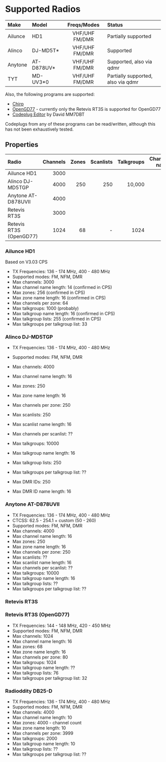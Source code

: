 # Supported Radios

| Make | Model | Freqs/Modes | Status |
|:-----|:------|:-----------:|:-------|
| Ailunce | HD1 | VHF/UHF FM/DMR | Partially supported |
| Alinco | DJ-MD5T* | VHF/UHF FM/DMR | Supported |
| Anytone | AT-D878UV* | VHF/UHF FM/DMR | Supported, also via qdmr |
| TYT | MD-UV3*0 | VHF/UHF FM/DMR | Partially supported, also via qdmr |


Also, the following programs are supported:

* [Chirp](https://chirpmyradio.com/projects/chirp/wiki/Home)
* [OpenGD77](https://www.opengd77.com/) - currently only the Retevis RT3S is supported for OpenGD77
* [Codeplug Editor](https://www.cpeditor.co.uk/) by David MM7DBT

Codeplugs from any of these programs can be read/written, although this has not been exhaustively tested.

## Properties

| Radio | Channels | Zones | Scanlists | Talkgroups | Channel name | Channels/zone | Channels/scanlist | Talkgroup lists | Talkgroups/talkgroup lists | Zone name |
|:------|---------:|------:|----------:|-----------:|-------------:|--------------:|------------------:|----------------:| --------------------------:|----------:|
| Ailunce HD1 | 3000 |
| Alinco DJ-MD5TGP | 4000 | 250 | 250 | 10,000 | 16 | 250 | 250 |
| Anytone AT-D878UVII | 4000 |
| Retevis RT3S | 3000 |
| Retevis RT3S (OpenGD77) | 1024 | 68 | - | 1024 | 16 | 80 | - | 76 | 32 | 16 |

### Ailunce HD1

Based on V3.03 CPS

* TX Frequencies: 136 - 174 MHz, 400 - 480 MHz
* Supported modes: FM, NFM, DMR
* Max channels: 3000
* Max channel name length: 14 (confirmed in CPS)
* Max zones: 256 (confirmed in CPS)
* Max zone name length: 16 (confirmed in CPS)
* Max channels per zone: 64
* Max talkgroups: 1000 (probably)
* Max talkgroup name length: 16 (confirmed in CPS)
* Max talkgroup lists: 255 (confirmed in CPS)
* Max talkgroups per talkgroup list: 33

### Alinco DJ-MD5TGP

* TX Frequencies: 136 - 174 MHz, 400 - 480 MHz
* Supported modes: FM, NFM, DMR
* Max channels: 4000
* Max channel name length: 16
* Max zones: 250
* Max zone name length: 16
* Max channels per zone: 250
* Max scanlists: 250
* Max scanlist name length: 16
* Max channels per scanlist: ??
* Max talkgroups: 10000
* Max talkgroup name length: 16
* Max talkgroup lists: 250
* Max talkgroups per talkgroup list: ??

* Max DMR IDs: 250
* Max DMR ID name length: 16

### Anytone AT-D878UVII

* TX Frequencies: 136 - 174 MHz, 400 - 480 MHz
* CTCSS: 62.5 - 254.1 + custom (50 - 260)
* Supported modes: FM, NFM, DMR
* Max channels: 4000
* Max channel name length: 16
* Max zones: 250
* Max zone name length: 16
* Max channels per zone: 250
* Max scanlists: ??
* Max scanlist name length: 16
* Max channels per scanlist: ??
* Max talkgroups: 10000
* Max talkgroup name length: 16
* Max talkgroup lists: ??
* Max talkgroups per talkgroup list: ??

### Retevis RT3S

### Retevis RT3S (OpenGD77)

* TX Frequencies: 144 - 148 MHz, 420 - 450 MHz
* Supported modes: FM, NFM, DMR
* Max channels: 1024
* Max channel name length: 16
* Max zones: 68
* Max zone name length: 16
* Max channels per zone: 80
* Max talkgroups: 1024
* Max talkgroup name length: ??
* Max talkgroup lists: 76
* Max talkgroups per talkgroup list: 32

### Radioddity DB25-D

* TX Frequencies: 136 - 174 MHz, 400 - 480 MHz
* Supported modes: FM, NFM, DMR
* Max channels: 4000
* Max channel name length: 10
* Max zones: 4000 - channel count
* Max zone name length: 10
* Max channels per zone: 3999
* Max talkgroups: 2000
* Max talkgroup name length: 10
* Max talkgroup lists: ??
* Max talkgroups per talkgroup list: ??
